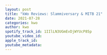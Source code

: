 ```yaml
---
layout: post
title: "kWo Reviews: Slammiversary & MITB 21"
date: 2021-07-28
categories: kwo
author: kwo
spotify_track_id: 1IIlLN3UGmEvDjWYUcP85p
youtube_video_id: 
apple_track_id: 
youtube_metadata: 
---
```

